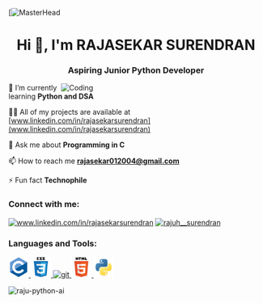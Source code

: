 
[![MasterHead](file:///C:/Users/rajas/Downloads/WhatsApp%20Image%202025-01-29%20at%2012.29.15_4c5774d2.jpg)
<h1 align="center">Hi 👋, I'm RAJASEKAR SURENDRAN</h1>
<h3 align="center">Aspiring Junior Python Developer</h3>
<img align="right" alt="Coding" width="400" src="https://media1.giphy.com/media/v1.Y2lkPTc5MGI3NjExeXhxOW85dG1scnBnMmszdmRsaXVuNzF4Y3Fsb2R6emxvYnUzNWsxZiZlcD12MV9pbnRlcm5hbF9naWZfYnlfaWQmY3Q9Zw/26tn33aiTi1jkl6H6/giphy.gif")

🌱 I’m currently learning **Python and DSA**

 👨‍💻 All of my projects are available at [www.linkedin.com/in/rajasekarsurendran](www.linkedin.com/in/rajasekarsurendran)

💬 Ask me about **Programming in C**

📫 How to reach me **rajasekar012004@gmail.com**

⚡ Fun fact **Technophile**

<h3 align="left">Connect with me:</h3>
<p align="left">
<a href="https://linkedin.com/in/www.linkedin.com/in/rajasekarsurendran" target="blank"><img align="center" src="https://raw.githubusercontent.com/rahuldkjain/github-profile-readme-generator/master/src/images/icons/Social/linked-in-alt.svg" alt="www.linkedin.com/in/rajasekarsurendran" height="30" width="40" /></a>
<a href="https://instagram.com/rajuh__surendran" target="blank"><img align="center" src="https://raw.githubusercontent.com/rahuldkjain/github-profile-readme-generator/master/src/images/icons/Social/instagram.svg" alt="rajuh__surendran" height="30" width="40" /></a>
</p>

<h3 align="left">Languages and Tools:</h3>
<p align="left"> <a href="https://www.cprogramming.com/" target="_blank" rel="noreferrer"> <img src="https://raw.githubusercontent.com/devicons/devicon/master/icons/c/c-original.svg" alt="c" width="40" height="40"/> </a> <a href="https://www.w3schools.com/css/" target="_blank" rel="noreferrer"> <img src="https://raw.githubusercontent.com/devicons/devicon/master/icons/css3/css3-original-wordmark.svg" alt="css3" width="40" height="40"/> </a> <a href="https://git-scm.com/" target="_blank" rel="noreferrer"> <img src="https://www.vectorlogo.zone/logos/git-scm/git-scm-icon.svg" alt="git" width="40" height="40"/> </a> <a href="https://www.w3.org/html/" target="_blank" rel="noreferrer"> <img src="https://raw.githubusercontent.com/devicons/devicon/master/icons/html5/html5-original-wordmark.svg" alt="html5" width="40" height="40"/> </a> <a href="https://www.python.org" target="_blank" rel="noreferrer"> <img src="https://raw.githubusercontent.com/devicons/devicon/master/icons/python/python-original.svg" alt="python" width="40" height="40"/> </a> </p>

<p><img align="center" src="https://github-readme-stats.vercel.app/api/top-langs?username=raju-python-ai&show_icons=true&locale=en&layout=compact" alt="raju-python-ai" /></p>


